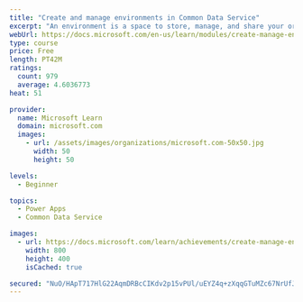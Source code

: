 ```yaml
---
title: "Create and manage environments in Common Data Service"
excerpt: "An environment is a space to store, manage, and share your organization's business data that is stored within an instance of a Common Data Service database.  You can set up one or many environments, depending on the needs of your organization. This module explores these environments and how you can use them with instances of Common Data Service databases."
webUrl: https://docs.microsoft.com/en-us/learn/modules/create-manage-environments/
type: course
price: Free
length: PT42M
ratings:
  count: 979
  average: 4.6036773
heat: 51

provider:
  name: Microsoft Learn
  domain: microsoft.com
  images:
    - url: /assets/images/organizations/microsoft.com-50x50.jpg
      width: 50
      height: 50

levels:
  - Beginner

topics:
  - Power Apps
  - Common Data Service

images:
  - url: https://docs.microsoft.com/learn/achievements/create-manage-environments-social.png
    width: 800
    height: 400
    isCached: true

secured: "NuO/HApT717HlG22AqmDRBcCIKdv2p15vPUl/uEYZ4q+zXqqGTuMZc67NrUfJjUHp2JRXSN6qjUPVIJFuToydCC1Xrq62N+bbtO8g1uI2xRNqHMtxZDAuzIl1Nf3EgYSBL3ST3Trp+2AhXQgapI7pQYYXysP9WTuDe+Cbb6rjKMXkMtG0EQimULu/1iuLXxKHNo6XUtckaYCCYoZxTGw+WkY+fraWglThJ5lOxSSsUBMCFoXV3/47/j20XQ87H6YPsDm1kuxJcNMDZJlbBRaDTP5robEMRTe4bOnmtfGv7YswlOzzrBwJ9tn0s8V7p01VPgo/K9K6EK/FS1qtoaWRI2z3yzSrayxiIwKrjluEFsFf9GwxuS5mMmJQNSDJHRUnfQt5bM+vRGLo/G9QJiC+8hVsBSLcm8Wn1CiPnamA1g=;Yfv4CjqDlsM9LsoTCWjLrw=="
---
```


